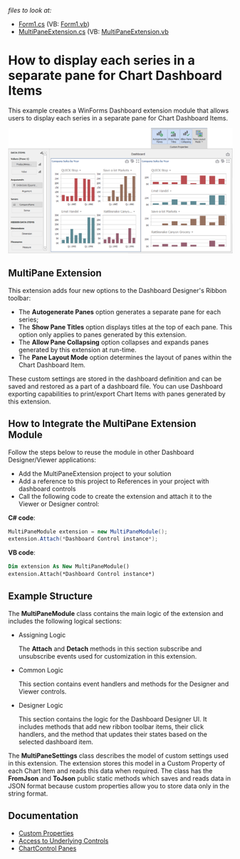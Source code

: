 _files to look at:_

* [Form1.cs](./CS/DesignerSample/Form1.cs) (VB: [Form1.vb](./VB/DesignerSample/Form1.vb))
* [MultiPaneExtension.cs](./CS/MultiPaneExtension/MultiPaneExtension.cs) (VB: [MultiPaneExtension.vb](./VB/MultiPaneExtension/MultiPaneExtension.vb)

# How to display each series in a separate pane for Chart Dashboard Items  
This example creates a WinForms Dashboard extension module that allows users to display each series in a separate pane for Chart Dashboard Items.

![](images/multi-panes.png)

## MultiPane Extension  
This extension adds four new options to the Dashboard Designer's Ribbon toolbar: 
 - The **Autogenerate Panes** option generates a separate pane for each series;
 - The **Show Pane Titles** option displays titles at the top of each pane. This option only applies to panes generated by this extension.
 - The **Allow Pane Collapsing** option collapses and expands panes generated by this extension at run-time.
 - The **Pane Layout Mode** option determines the layout of panes within the Chart Dashboard Item. 
 
These custom settings are stored in the dashboard definition and can be saved and restored as a part of a dashboard file. You can use Dashboard exporting capabilities to print/export Chart Items with panes generated by this extension.

## How to Integrate the MultiPane  Extension Module  
Follow the steps below to reuse the module in other Dashboard Designer/Viewer applications:

* Add the MultiPaneExtension project to your solution
* Add a reference to this project to References in your project with dashboard controls
* Call the following code to create the extension and attach it to the Viewer or Designer control:

**C# code**:
```csharp
MultiPaneModule extension = new MultiPaneModule();
extension.Attach(*Dashboard Control instance*);
```

**VB code**: 
```vb
Dim extension As New MultiPaneModule()
extension.Attach(*Dashboard Control instance*)
```
   
## Example Structure  
The **MultiPaneModule** class contains the main logic of the extension and includes the following logical sections: 

* Assigning Logic

   The **Attach** and **Detach** methods in this section subscribe and unsubscribe events used for customization in this extension.

* Common Logic

    This section contains event handlers and methods for the Designer and Viewer controls.

* Designer Logic

    This section contains the logic for the Dashboard Designer UI. It includes methods that add new ribbon toolbar items, their click handlers, and the method that updates their states based on the selected dashboard item.

The **MultiPaneSettings** class describes the model of custom settings used in this extension. The extension stores this model in a Custom Property of each Chart Item and reads this data when required. The class has the **FromJson** and **ToJson** public static methods which saves and reads data in JSON format because custom properties allow you to store data only in the string format. 
  

## Documentation  
* [Custom Properties](https://docs.devexpress.com/Dashboard/401595/winforms-designer/custom-properties)
* [Access to Underlying Controls](https://docs.devexpress.com/Dashboard/401095/winforms-designer/access-to-underlying-controls)
* [ChartControl Panes](https://docs.devexpress.com/WindowsForms/5879/controls-and-libraries/chart-control/chart-elements/diagram/panes)

